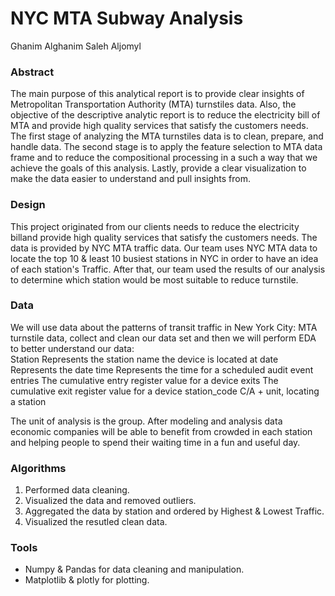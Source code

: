 

# NYC MTA Subway Analysis

Ghanim Alghanim 
Saleh Aljomyl

### Abstract


The main purpose of this analytical report is to provide clear insights of Metropolitan Transportation Authority (MTA) turnstiles data. Also, the objective of the descriptive analytic report is to reduce the electricity bill of MTA and provide high quality services that satisfy the customers needs. The first stage of analyzing the MTA turnstiles data is to clean, prepare, and handle data. The second stage is to apply the feature selection to MTA data frame and to reduce the compositional processing in a such a way that we achieve the goals of this analysis. Lastly, provide a clear visualization to make the data easier to understand and pull insights from.  

### Design

This project originated from our clients needs to reduce the electricity billand provide high quality services that satisfy the customers needs. The data is provided by NYC MTA traffic data. Our team uses NYC MTA data to locate the top 10 & least 10 busiest stations in NYC in order to have an idea of each station's Traffic. After that, our team used the results of our analysis to determine which station would be most suitable to reduce turnstile.

### Data

We will use data about the patterns of transit traffic in New York City: MTA turnstile data, collect and clean our data set and then we will perform EDA to better understand our data:  
Station	Represents the station name the device is located at
date	Represents the date
time	Represents the time for a scheduled audit event
entries	The cumulative entry register value for a device
exits	The cumulative exit register value for a device
station_code	C/A + unit, locating a station

The unit of analysis is the group. After modeling and analysis data economic companies will be able to benefit from crowded in each station and helping people to spend their waiting time in a fun and useful day.


### Algorithms

1. Performed data cleaning.
2. Visualized the data and removed outliers.
3. Aggregated the data by station and ordered by Highest & Lowest Traffic.
4. Visualized the resutled clean data.


### Tools

- Numpy & Pandas for data cleaning and manipulation.
- Matplotlib & plotly for plotting.
